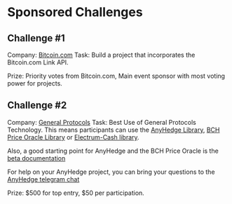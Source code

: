 # Sponsored Challenges

## Challenge #1
Company: [Bitcoin.com](https://bitcoin.com)
Task: Build a project that incorporates the Bitcoin.com Link API.

Prize:  Priority votes from Bitcoin.com, Main event sponsor with most voting power for projects.


## Challenge #2
Company: [General Protocols](https://generalprotocols.com)
Task:  Best Use of General Protocols Technology. 
This means participants can use the [AnyHedge Library](https://gitlab.com/GeneralProtocols/anyhedge/library), [BCH Price Oracle Library](https://gitlab.com/GeneralProtocols/priceoracle/library)  or [Electrum-Cash library](https://gitlab.com/GeneralProtocols/electrum-cash).

Also, a good starting point for AnyHedge and the BCH Price Oracle is the [beta documentation](https://read.cash/@GeneralProtocols/anyhedge-product-overview-0b4e9379)

For help on your AnyHedge project, you can bring your questions to the [AnyHedge telegram chat](https://t.me/AnyHedge)

Prize: $500 for top entry, $50 per participation.

